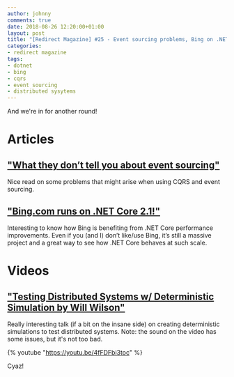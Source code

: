 ```yaml
---
author: johnny
comments: true
date: 2018-08-26 12:20:00+01:00
layout: post
title: "[Redirect Magazine] #25 - Event sourcing problems, Bing on .NET Core 2.1 and testing distributed systems"
categories:
- redirect magazine
tags:
- dotnet
- bing
- cqrs
- event sourcing
- distributed sysytems
---
```


And we're in for another round!

# Articles
## ["What they don’t tell you about event sourcing"](https://medium.com/@hugo.oliveira.rocha/what-they-dont-tell-you-about-event-sourcing-6afc23c69e9a)
Nice read on some problems that might arise when using CQRS and event sourcing.
<br/>
## ["Bing.com runs on .NET Core 2.1!"](https://blogs.msdn.microsoft.com/dotnet/2018/08/20/bing-com-runs-on-net-core-2-1)
Interesting to know how Bing is benefiting from .NET Core performance improvements. Even if you (and I) don’t like/use Bing, it’s still a massive project and a great way to see how .NET Core behaves at such scale.
<br/>
# Videos
## ["Testing Distributed Systems w/ Deterministic Simulation by Will Wilson"](https://youtu.be/4fFDFbi3toc)
Really interesting talk (if a bit on the insane side) on creating deterministic simulations to test distributed systems.
Note: the sound on the video has some issues, but it's not too bad.

{% youtube "https://youtu.be/4fFDFbi3toc" %}
<br/>


Cyaz!